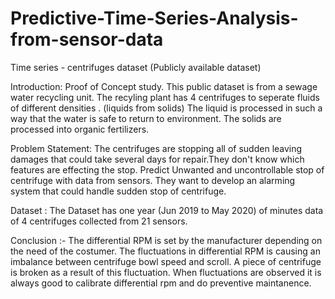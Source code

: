 # Predictive-Time-Series-Analysis-from-sensor-data

Time series - centrifuges dataset (Publicly available dataset)

Introduction:
Proof of Concept study.
This public dataset is from a sewage water recycling unit.
The recyling plant has 4 centrifuges to seperate fluids of different densities . (liquids from solids)
The liquid is processed in such a way that the water is safe to return to environment.
The solids are processed into organic fertilizers.


Problem Statement:
The centrifuges are stopping all of sudden leaving damages that could take several days for repair.They don't know which features are effecting the stop.
Predict Unwanted and uncontrollable stop of centrifuge with data from sensors.
They want to develop an alarming system that could handle sudden stop of centrifuge.


Dataset :
The Dataset has one year (Jun 2019 to May 2020) of minutes data of 4 centrifuges collected from 21 sensors.


Conclusion :- 
The differential RPM is set by the manufacturer depending on the need of the costumer. The fluctuations in differential RPM is causing an imbalance between centrifuge bowl speed and scroll.
A piece of centrifuge is broken as a result of this fluctuation. When fluctuations are observed it is always good to calibrate differential rpm and do preventive maintanence.
